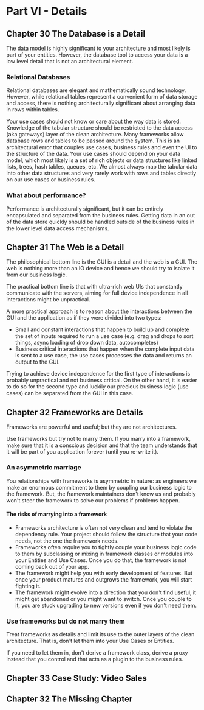 # Part VI - Details

## Chapter 30 The Database is a Detail
The data model is highly significant to your architecture and most likely is part of your entities. However, the database tool to access your data is a low level detail that is not an architectural element.

### Relational Databases
Relational databases are elegant and mathematically sound technology. However, while relational tables represent a convenient form of data storage and access, there is nothing architecturally significant about arranging data in rows within tables.

Your use cases should not know or care about the way data is stored.
Knowledge of the tabular structure should be restricted to the data access (aka gateways) layer of the clean architecture.
Many frameworks allow database rows and tables to be passed around the system. This is an architectural error that couples use cases, business rules and even the UI to the structure of the data.
Your use cases should depend on your data model, which most likely is a set of rich objects or data structures like linked lists, trees, hash tables, queues, etc. We almost always map the tabular data into other data structures and very rarely work with rows and tables directly on our use cases or business rules.

### What about performance?
Performance is architecturally significant, but it can be entirely encapsulated and separated from the business rules. Getting data in an out of the data store quickly should be handled outside of the business rules in the lower level data access mechanisms.

## Chapter 31 The Web is a Detail
The philosophical bottom line is the GUI is a detail and the web is a GUI. The web is nothing more than an IO device and hence we should try to isolate it from our business logic.

The practical bottom line is that with ultra-rich web UIs that constantly communicate with the servers, aiming for full device independence in all interactions might be unpractical.

A more practical approach is to reason about the interactions between the GUI and the application as if they were divided into two types:

- Small and constant interactions that happen to build up and complete the set of inputs required to run a use case (e.g. drag and drops to sort things, async loading of drop down data, autocompletes)
- Business critical interactions that happen when the complete input data is sent to a use case, the use cases processes the data and returns an output to the GUI.


Trying to achieve device independence for the first type of interactions is probably unpractical and not business critical. On the other hand, it is easier to do so for the second type and luckily our precious business logic (use cases) can be separated from the GUI in this case.
## Chapter 32 Frameworks are Details
Frameworks are powerful and useful; but they are not architectures.

Use frameworks but try not to marry them. If you marry into a framework, make sure that it is a conscious decision and that the team understands that it will be part of you application forever (until you re-write it).

### An asymmetric marriage
You relationships with frameworks is asymmetric in nature: as engineers we make an enormous commitment to them by coupling our business logic to the framework. But, the framework maintainers don't know us and probably won't steer the framework to solve our problems if problems happen.

#### The risks of marrying into a framework
- Frameworks architecture is often not very clean and tend to violate the dependency rule. Your project should follow the structure that your code needs, not the one the framework needs.
- Frameworks often require you to tightly couple your business logic code to them by subclassing or mixing in framework classes or modules into your Entities and Use Cases. Once you do that, the framework is not coming back out of your app.
- The framework might help you with early development of features. But once your product matures and outgrows the framework, you will start fighting it.
- The framework might evolve into a direction that you don't find useful, it might get abandoned or you might want to switch. Once you couple to it, you are stuck upgrading to new versions even if you don't need them.

### Use frameworks but do not marry them
Treat frameworks as details and limit its use to the outer layers of the clean architecture. That is, don't let them into your Use Cases or Entities.

If you need to let them in, don't derive a framework class, derive a proxy instead that you control and that acts as a plugin to the business rules.
## Chapter 33 Case Study: Video Sales
## Chapter 32 The Missing Chapter
